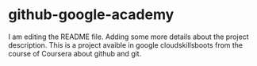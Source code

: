 # github-google-academy

I am editing the README file. Adding some more details about the project description.
This is a project avaible in google cloudskillsboots from the course of Coursera about github and git.
